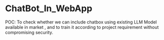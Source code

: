 # ChatBot_In_WebApp
POC: To check whether we can include chatbox using existing LLM Model available in market , and to train it according to project requirement without compromising security.
